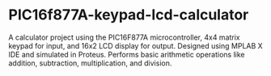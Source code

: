 # PIC16f877A-keypad-lcd-calculator
A calculator project using the PIC16F877A microcontroller, 4x4 matrix keypad for input, and 16x2 LCD display for output. Designed using MPLAB X IDE and simulated in Proteus. Performs basic arithmetic operations like addition, subtraction, multiplication, and division.
